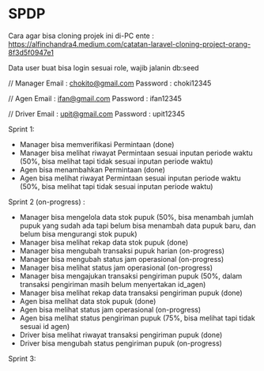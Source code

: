 # SPDP

Cara agar bisa cloning projek ini di-PC ente :
https://alfinchandra4.medium.com/catatan-laravel-cloning-project-orang-8f3d5f0947e1

Data user buat bisa login sesuai role, wajib jalanin db:seed

// Manager
Email     : chokito@gmail.com
Password  : choki12345

// Agen
Email     : ifan@gmail.com
Password  : ifan12345

// Driver
Email     : upit@gmail.com
Password  : upit12345

Sprint 1:
- Manager bisa memverifikasi Permintaan (done)
- Manager bisa melihat riwayat Permintaan sesuai inputan periode waktu (50%, bisa melihat tapi tidak sesuai inputan periode waktu)
- Agen bisa menambahkan Permintaan (done)
- Agen bisa melihat riwayat Permintaan sesuai inputan periode waktu (50%, bisa melihat tapi tidak sesuai inputan periode waktu)

Sprint 2 (on-progress) :
- Manager bisa mengelola data stok pupuk (50%, bisa menambah jumlah pupuk yang sudah ada tapi belum bisa menambah data pupuk baru, dan belum bisa mengurangi stok pupuk)
- Manager bisa melihat rekap data stok pupuk (done)
- Manager bisa mengubah transaksi pupuk harian (on-progress)
- Manager bisa mengubah status jam operasional (on-progress)
- Manager bisa melihat status jam operasional (on-progress)
- Manager bisa mengajukan transaksi pengiriman pupuk (50%, dalam transaksi pengiriman masih belum menyertakan id_agen)
- Manager bisa melihat rekap data transaksi pengiriman pupuk (done)
- Agen bisa melihat data stok pupuk (done)
- Agen bisa melihat status jam operasional (on-progress)
- Agen bisa melihat status pengiriman pupuk (75%, bisa melihat tapi tidak sesuai id agen)
- Driver bisa melihat riwayat transaksi pengiriman pupuk (done)
- Driver bisa mengubah status pengiriman pupuk (on-progress)

Sprint 3:
